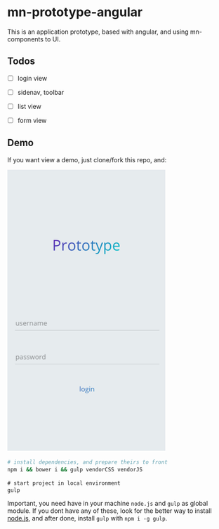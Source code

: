 # mn-prototype-angular

This is an application prototype, based with angular, and using mn-components to UI.

## Todos

- [ ] login view
- [ ] sidenav, toolbar
- [ ] list view
- [ ] form view


## Demo

If you want view a demo, just clone/fork this repo, and:

[![preview login mobile](https://raw.githubusercontent.com/minimalist-components/mn-prototype-angular/master/previews/login/login.mobile.png)](https://raw.githubusercontent.com/minimalist-components/mn-prototype-angular/master/previews/login/login.mobile.png)

```sh
# install dependencies, and prepare theirs to front
npm i && bower i && gulp vendorCSS vendorJS
```

```
# start project in local environment
gulp
```

Important, you need have in your machine `node.js` and `gulp` as global module.
If you dont have any of these, look for the better way to install [node.js](https://nodejs.org/en/), and after done, install `gulp` with `npm i -g gulp`.

